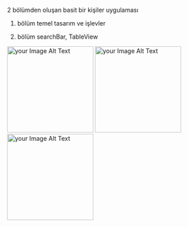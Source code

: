 2 bölümden oluşan basit bir kişiler uygulaması



1. bölüm temel tasarım ve işlevler

2. bölüm searchBar, TableView

 <img src = "https://github.com/Muhammetsaman/War-Card-Game/assets/134100718/c5fa175e-6b77-417a-8e9e-fb93c8e81c48" alt="your Image Alt Text" width="200"/>
 
<img src = "https://github.com/Muhammetsaman/War-Card-Game/assets/134100718/4643c67a-1d8f-4334-91f3-f703ea909b7b" alt="your Image Alt Text" width="200"/>

<img src = "https://github.com/Muhammetsaman/War-Card-Game/assets/134100718/9304752f-ea91-4ff3-8227-ae3c7af6e53d" alt="your Image Alt Text" width="200"/>

